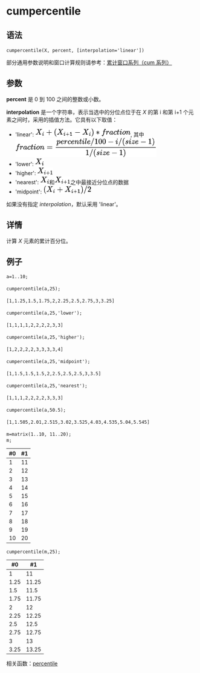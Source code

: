 # cumpercentile

## 语法

`cumpercentile(X, percent,
[interpolation='linear'])`

部分通用参数说明和窗口计算规则请参考：[累计窗口系列（cum 系列）](../themes/cumFunctions.md)

## 参数

**percent** 是 0 到 100 之间的整数或小数。

**interpolation** 是一个字符串，表示当选中的分位点位于在 *X* 的第 i 和第 i+1
个元素之间时，采用的插值方法。它具有以下取值：

* 'linear': ![linear](../../images/linear.png), 其中 ![fraction](../../images/fraction_cumpercentile.png)
* 'lower': ![lower](../../images/lower.png)
* 'higher': ![higher](../../images/higher.png)
* 'nearest': ![lower](../../images/lower.png)和![higher](../../images/higher.png)之中最接近分位点的数据
* 'midpoint': ![midpoint](../../images/midpoint.png)

如果没有指定 *interpolation*，默认采用 'linear'。

## 详情

计算 *X* 元素的累计百分位。

## 例子

```
a=1..10;

cumpercentile(a,25);

[1,1.25,1.5,1.75,2,2.25,2.5,2.75,3,3.25]

cumpercentile(a,25,'lower');

[1,1,1,1,2,2,2,2,3,3]

cumpercentile(a,25,'higher');

[1,2,2,2,2,3,3,3,3,4]

cumpercentile(a,25,'midpoint');

[1,1.5,1.5,1.5,2,2.5,2.5,2.5,3,3.5]

cumpercentile(a,25,'nearest');

[1,1,1,2,2,2,2,3,3,3]

cumpercentile(a,50.5);

[1,1.505,2.01,2.515,3.02,3.525,4.03,4.535,5.04,5.545]

m=matrix(1..10, 11..20);
m;
```

| #0 | #1 |
| --- | --- |
| 1 | 11 |
| 2 | 12 |
| 3 | 13 |
| 4 | 14 |
| 5 | 15 |
| 6 | 16 |
| 7 | 17 |
| 8 | 18 |
| 9 | 19 |
| 10 | 20 |

```
cumpercentile(m,25);
```

| #0 | #1 |
| --- | --- |
| 1 | 11 |
| 1.25 | 11.25 |
| 1.5 | 11.5 |
| 1.75 | 11.75 |
| 2 | 12 |
| 2.25 | 12.25 |
| 2.5 | 12.5 |
| 2.75 | 12.75 |
| 3 | 13 |
| 3.25 | 13.25 |

相关函数：[percentile](../p/percentile.md)

